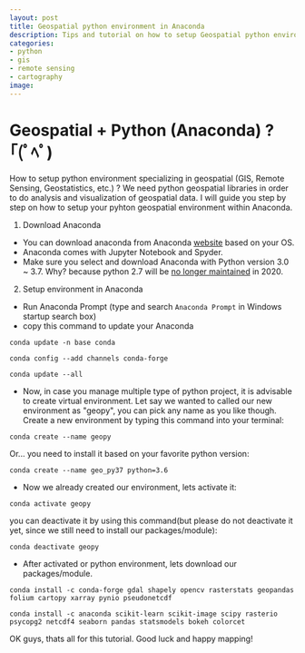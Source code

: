 ```yaml
---
layout: post
title: Geospatial python environment in Anaconda
description: Tips and tutorial on how to setup Geospatial python environment in python. GIS, Remote Sensing, Geomatics, Earth Observation, python.
categories:
- python
- gis
- remote sensing
- cartography
image:
---
```


# Geospatial + Python (Anaconda) ? ｢(ﾟﾍﾟ)

How to setup python environment specializing in geospatial (GIS, Remote Sensing, Geostatistics, etc.) ?
We need python geospatial libraries in order to do analysis and visualization of geospatial data. I will guide you step by step on how to setup your pyhton geospatial environment within Anaconda.

1. Download Anaconda
- You can download anaconda from Anaconda [website](https://www.anaconda.com/distribution/) based on your OS.
- Anaconda comes with Jupyter Notebook and Spyder.
- Make sure you select and download Anaconda with Python version 3.0 ~ 3.7. Why? because python 2.7 will be [no longer maintained](https://pythonclock.org/) in 2020.

2. Setup environment in Anaconda
- Run Anaconda Prompt (type and search `Anaconda Prompt` in Windows startup search box)
- copy this command to update your Anaconda
```
conda update -n base conda
```
```
conda config --add channels conda-forge
```
```
conda update --all
```
- Now, in case you manage multiple type of python project, it is advisable to create virtual environment. Let say we wanted to called our new environment as "geopy", you can pick any name as you like though. Create a new environment by typing this command into your terminal:
```
conda create --name geopy
```
Or... you need to install it based on your favorite python version:
```
conda create --name geo_py37 python=3.6
```
- Now we already created our environment, lets activate it:
```
conda activate geopy
```
you can deactivate it by using this command(but please do not deactivate it yet, since we still need to install our packages/module):
```
conda deactivate geopy
```
- After activated or python environment, lets download our packages/module.
```
conda install -c conda-forge gdal shapely opencv rasterstats geopandas folium cartopy xarray pynio pseudonetcdf
```
```
conda install -c anaconda scikit-learn scikit-image scipy rasterio psycopg2 netcdf4 seaborn pandas statsmodels bokeh colorcet
```

OK guys, thats all for this tutorial. Good luck and happy mapping!
